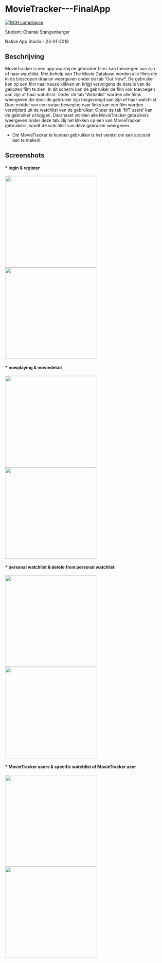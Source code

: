 # MovieTracker---FinalApp

[![BCH compliance](https://bettercodehub.com/edge/badge/ChantalStangenberger/MovieTracker---FinalApp?branch=master)](https://bettercodehub.com/)

Student: Chantal Stangenberger

Native App Studio - 23-01-2018

## Beschrijving

MovieTracker is een app waarbij de gebruiker films kan toevoegen aan zijn of haar watchlist. Met behulp van The Movie Database worden alle films die in de bioscopen draaien weergeven onder de tab 'Out Now!'. De gebruiker kan op een film naar keuze klikken en krijgt vervolgens de details van de gekozen film te zien. In dit scherm kan de gebruiker de film ook toevoegen aan zijn of haar watchlist. Onder de tab 'Watchlist' worden alle films weergeven die door de gebruiker zijn toegevoegd aan zijn of haar watchlist. Door middel van een swipe beweging naar links kan een film worden verwijderd uit de watchlist van de gebruiker. Onder de tab 'MT users' kan de gebruiker uitloggen. Daarnaast worden alle MovieTracker gebruikers weergeven onder deze tab. Bij het klikken op een van MovieTracker gebruikers, wordt de watchlist van deze gebruiker weergeven. 

* Om MovieTracker te kunnen gebruiken is het vereist om een account aan te maken!

## Screenshots

#### * login & register
<img src=https://github.com/ChantalStangenberger/MovieTracker---FinalApp/blob/master/doc/loginscreen.jpg width="300"> <img src=https://github.com/ChantalStangenberger/MovieTracker---FinalApp/blob/master/doc/registerscreen.jpg width="300">

#### * nowplaying & moviedetail
<img src=https://github.com/ChantalStangenberger/MovieTracker---FinalApp/blob/master/doc/nowplayingscreen.jpg width="300"><img src=https://github.com/ChantalStangenberger/MovieTracker---FinalApp/blob/master/doc/moviedetailscreen.jpg width="300">

#### * personal watchlist & detele from personal watchlist
<img src=https://github.com/ChantalStangenberger/MovieTracker---FinalApp/blob/master/doc/personalwatchlistscreen.jpg width="300"><img src=https://github.com/ChantalStangenberger/MovieTracker---FinalApp/blob/master/doc/deletefromwatchlist.jpg width="300">

#### * MovieTracker users & specific watchlist of MovieTracker user
<img src=https://github.com/ChantalStangenberger/MovieTracker---FinalApp/blob/master/doc/MovieTrackerusersscreen.jpg width="300"><img src=https://github.com/ChantalStangenberger/MovieTracker---FinalApp/blob/master/doc/watchlistofspecificuserscreen.jpg width="300">
